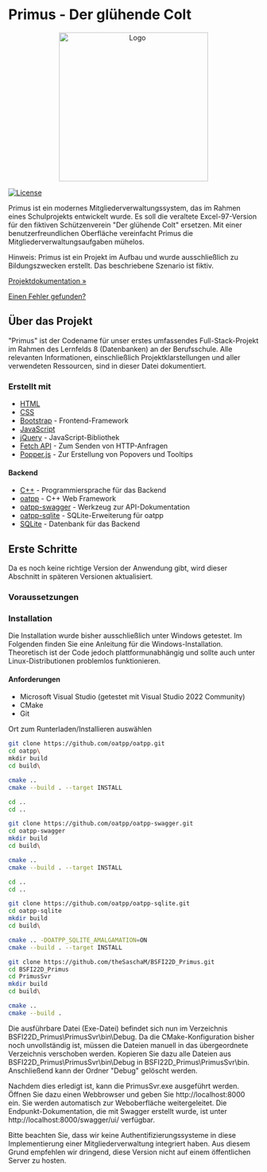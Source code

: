 # Primus - Der glühende Colt

<div align="center">
  <a href="https://github.com/theSaschaM/BSFI22D_Primus/">
    <img src="ProjectAssets/General/Logo - Der glühende Colt 512x512.jpg" alt="Logo" width="300" height="300">
  </a>
</div>

[![License](https://img.shields.io/badge/license-GPLv3-blue.svg)](https://github.com/theSaschaM/Primus/blob/main/LICENSE)

Primus ist ein modernes Mitgliederverwaltungssystem, das im Rahmen eines Schulprojekts entwickelt wurde. Es soll die veraltete Excel-97-Version für den fiktiven Schützenverein "Der glühende Colt" ersetzen. Mit einer benutzerfreundlichen Oberfläche vereinfacht Primus die Mitgliederverwaltungsaufgaben mühelos.

Hinweis: Primus ist ein Projekt im Aufbau und wurde ausschließlich zu Bildungszwecken erstellt. Das beschriebene Szenario ist fiktiv.

[Projektdokumentation »](https://thesascham.github.io/BSFI22D_Primus/index.html)

[Einen Fehler gefunden?](https://github.com/theSaschaM/BSFI22D_Primus/issues)

## Über das Projekt

"Primus" ist der Codename für unser erstes umfassendes Full-Stack-Projekt im Rahmen des Lernfelds 8 (Datenbanken) an der Berufsschule. Alle relevanten Informationen, einschließlich Projektklarstellungen und aller verwendeten Ressourcen, sind in dieser Datei dokumentiert.

### Erstellt mit

- [HTML](https://developer.mozilla.org/de/docs/Web/HTML)
- [CSS](https://developer.mozilla.org/de/docs/Web/CSS)
- [Bootstrap](https://getbootstrap.com/) - Frontend-Framework
- [JavaScript](https://developer.mozilla.org/de/docs/Web/JavaScript)
- [jQuery](https://jquery.com/) - JavaScript-Bibliothek
- [Fetch API](https://developer.mozilla.org/de/docs/Web/API/Fetch_API) - Zum Senden von HTTP-Anfragen
- [Popper.js](https://popper.js.org/) - Zur Erstellung von Popovers und Tooltips

#### Backend

- [C++](https://www.cplusplus.com/) - Programmiersprache für das Backend
- [oatpp](https://oatpp.io/) - C++ Web Framework
- [oatpp-swagger](https://github.com/oatpp/oatpp-swagger) - Werkzeug zur API-Dokumentation
- [oatpp-sqlite](https://github.com/oatpp/oatpp-sqlite) - SQLite-Erweiterung für oatpp
- [SQLite](https://www.sqlite.org/) - Datenbank für das Backend

## Erste Schritte

Da es noch keine richtige Version der Anwendung gibt, wird dieser Abschnitt in späteren Versionen aktualisiert.

### Voraussetzungen

### Installation

Die Installation wurde bisher ausschließlich unter Windows getestet. Im Folgenden finden Sie eine Anleitung für die Windows-Installation. Theoretisch ist der Code jedoch plattformunabhängig und sollte auch unter Linux-Distributionen problemlos funktionieren.

#### Anforderungen
- Microsoft Visual Studio (getestet mit Visual Studio 2022 Community)
- CMake
- Git

Ort zum Runterladen/Installieren auswählen

```bash
git clone https://github.com/oatpp/oatpp.git
cd oatpp\
mkdir build
cd build\

cmake ..
cmake --build . --target INSTALL

cd ..
cd ..

git clone https://github.com/oatpp/oatpp-swagger.git
cd oatpp-swagger
mkdir build
cd build\

cmake ..
cmake --build . --target INSTALL

cd ..
cd ..

git clone https://github.com/oatpp/oatpp-sqlite.git
cd oatpp-sqlite
mkdir build
cd build\

cmake .. -DOATPP_SQLITE_AMALGAMATION=ON
cmake --build . --target INSTALL

git clone https://github.com/theSaschaM/BSFI22D_Primus.git
cd BSFI22D_Primus
cd PrimusSvr
mkdir build
cd build\

cmake ..
cmake --build . 
```

Die ausführbare Datei (Exe-Datei) befindet sich nun im Verzeichnis BSFI22D_Primus\PrimusSvr\bin\Debug. Da die CMake-Konfiguration bisher noch unvollständig ist, müssen die Dateien manuell in das übergeordnete Verzeichnis verschoben werden. Kopieren Sie dazu alle Dateien aus BSFI22D_Primus\PrimusSvr\bin\Debug in BSFI22D_Primus\PrimusSvr\bin. Anschließend kann der Ordner "Debug" gelöscht werden.

Nachdem dies erledigt ist, kann die PrimusSvr.exe ausgeführt werden. Öffnen Sie dazu einen Webbrowser und geben Sie http://localhost:8000 ein. Sie werden automatisch zur Weboberfläche weitergeleitet. Die Endpunkt-Dokumentation, die mit Swagger erstellt wurde, ist unter http://localhost:8000/swagger/ui/ verfügbar.

Bitte beachten Sie, dass wir keine Authentifizierungssysteme in diese Implementierung einer Mitgliederverwaltung integriert haben. Aus diesem Grund empfehlen wir dringend, diese Version nicht auf einem öffentlichen Server zu hosten.

